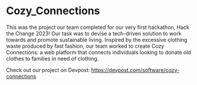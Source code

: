 # Cozy_Connections
This was the project our team completed for our very first hackathon, Hack the Change 2023! Our task was to devise a tech-driven solution to work towards and promote sustainable living. Inspired by the excessive clothing waste produced by fast fashion, our team worked to create Cozy Connections: a web platform that connects individuals looking to donate old clothes to families in need of clothing.

Check out our project on Devpost: https://devpost.com/software/cozy-connections
